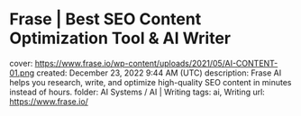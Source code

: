 # Frase | Best SEO Content Optimization Tool & AI Writer

cover: https://www.frase.io/wp-content/uploads/2021/05/AI-CONTENT-01.png
created: December 23, 2022 9:44 AM (UTC)
description: Frase AI helps you research, write, and optimize high-quality SEO content in minutes instead of hours.
folder: AI Systems / AI | Writing
tags: ai, Writing
url: https://www.frase.io/